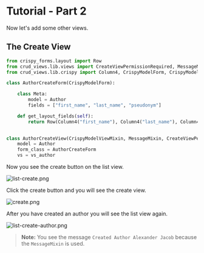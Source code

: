 # Tutorial - Part 2

Now let's add some other views.


## The Create View

```python
from crispy_forms.layout import Row
from crud_views.lib.views import CreateViewPermissionRequired, MessageMixin
from crud_views.lib.crispy import Column4, CrispyModelForm, CrispyModelViewMixin, CrispyDeleteForm

class AuthorCreateForm(CrispyModelForm):

    class Meta:
        model = Author
        fields = ["first_name", "last_name", "pseudonym"]

    def get_layout_fields(self):
        return Row(Column4("first_name"), Column4("last_name"), Column4("pseudonym"))

    
class AuthorCreateView(CrispyModelViewMixin, MessageMixin, CreateViewPermissionRequired):
    model = Author
    form_class = AuthorCreateForm
    vs = vs_author
```

Now you see the create button on the list view.

![list-create.png](assets/list-create.png)

Click the create button and you will see the create view.

![create.png](assets/create.png)

After you have created an author you will see the list view again.

![list-create-author.png](assets/list-create-author.png)

> **Note:** You see the message `Created Author Alexander Jacob` because the `MessageMixin` is used.
